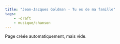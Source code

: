 ```yaml
---
title: "Jean-Jacques Goldman - Tu es de ma famille"
tags:
    - -draft
    - musique/chanson
---
```


Page créée automatiquement, mais vide.
